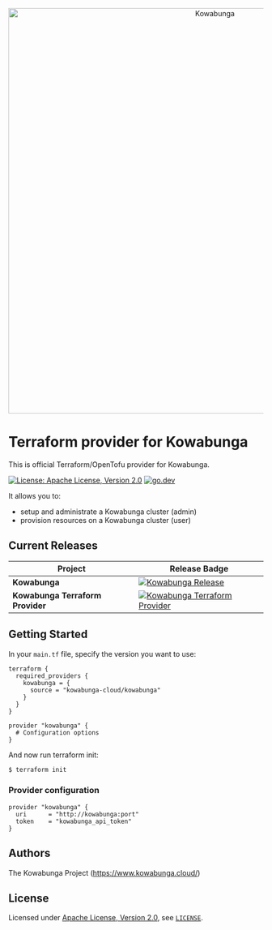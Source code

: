 <p align="center">
  <a href="https://www.kowabunga.cloud/?utm_source=github&utm_medium=logo" target="_blank">
    <picture>
      <source srcset="https://raw.githubusercontent.com/kowabunga-cloud/infographics/master/art/kowabunga-title-white.png" media="(prefers-color-scheme: dark)" />
      <source srcset="https://raw.githubusercontent.com/kowabunga-cloud/infographics/master/art/kowabunga-title-black.png" media="(prefers-color-scheme: light), (prefers-color-scheme: no-preference)" />
      <img src="https://raw.githubusercontent.com/kowabunga-cloud/infographics/master/art/kowabunga-title-black.png" alt="Kowabunga" width="800">
    </picture>
  </a>
</p>

# Terraform provider for Kowabunga

This is official Terraform/OpenTofu provider for Kowabunga.

[![License: Apache License, Version 2.0](https://img.shields.io/badge/License-Apache_2.0-blue.svg)](https://spdx.org/licenses/Apache-2.0.html)
[![go.dev](https://img.shields.io/badge/go.dev-pkg-007d9c.svg?style=flat)](https://pkg.go.dev/github.com/kowabunga-cloud/terraform-provider-kowabunga)

It allows you to:

- setup and administrate a Kowabunga cluster (admin)
- provision resources on a Kowabunga cluster (user)

## Current Releases

| Project            | Release Badge                                                                                       |
|--------------------|-----------------------------------------------------------------------------------------------------|
| **Kowabunga**           | [![Kowabunga Release](https://img.shields.io/github/v/release/kowabunga-cloud/kowabunga)](https://github.com/kowabunga-cloud/kowabunga/releases) |
| **Kowabunga Terraform Provider**     | [![Kowabunga Terraform Provider](https://img.shields.io/github/v/release/kowabunga-cloud/terraform-provider-kowabunga)](https://github.com/kowabunga-cloud/terraform-provider-kowabunga/releases) |

## Getting Started

In your `main.tf` file, specify the version you want to use:

```hcl
terraform {
  required_providers {
    kowabunga = {
      source = "kowabunga-cloud/kowabunga"
    }
  }
}

provider "kowabunga" {
  # Configuration options
}
```

And now run terraform init:

```sh
$ terraform init
```

### Provider configuration

```hcl
provider "kowabunga" {
  uri      = "http://kowabunga:port"
  token    = "kowabunga_api_token"
}
```

## Authors

The Kowabunga Project (https://www.kowabunga.cloud/)

## License

Licensed under [Apache License, Version 2.0](https://opensource.org/license/apache-2-0), see [`LICENSE`](LICENSE).
